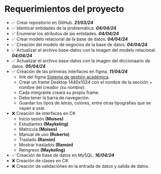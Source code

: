 # Requerimientos del proyecto

- ✅ Crear repositorio en GitHub. **_21/03/24_**
- ✅ Identicar entidades de la problemática. **_04/04/24_**
- ✅ Enumerar los atributos de las entidades. **_04/04/24_**
- ✅ Crear modelo relacional de la base de datos. **_04/04/24_**
- ✅ Creación del modelo de negocios de la base de datos. **_04/04/24_**
- ✅ Actualizar el archivo base-datos con la imagen del modelo relacional. **_04/04/24_**
- ✅ Actualizar el archivo base-datos con la imagen del diccionaario de datos. **_05/04/24_**
- ✅ Creación de las primeras interfaces en figma. **_11/04/24_**
    - link del figma [Sistema de gestión académica](https://www.figma.com/file/FaXzxyQJI0lHGTxxqOAqsI/Untitled?type=design&node-id=0-1&mode=design&t=xH9vzxpjoAaRWD3E-0).
    - Crear un frame Desktop 1440x1024 con el nombre de la sección + nombre del creador _(su nombre)_.
    - Cada integrante creará su propio frame.
    - Debe tener la barra de navegación.
    - Guardar los tipos de letras, colores, entre otras tipografías que se vayan a usar.
- ❌ Creación de interfaces en C#.
    - Inicio sesión **(Moises)**
    - Estudiantes **(Maykeling)**
    - Matrícula **(Moises)**
    - Manual de uso **(Roberto)**
    - Traslado **(Ramón)**
    - Mostrar traslados **(Ramón)**
    - Reingreso **(Maykeling)**
- ✅ Creación de base de datos en MySQL. **_16/04/24_**
- ❌ Creación de clases en C#.
- ❌ Creación de validaciónes en la entrada de datos y salida de datos.